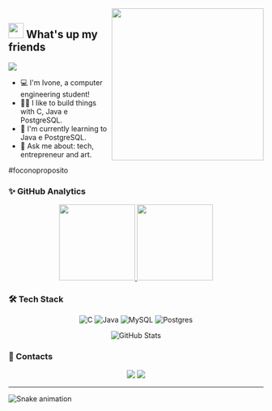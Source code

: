 <img align="right" src="https://github.com/JoaoPauloAntunes/IvoneAntunes/blob/master/images/illustration.png" width="300"/>

## <img src="https://media.giphy.com/media/hvRJCLFzcasrR4ia7z/giphy.gif" width="30px"> What's up my friends 

![](https://komarev.com/ghpvc/?username=IvoneAntunes&color=green)

- :computer: I'm Ivone, a computer engineering student! 
- 👨‍💻 I like to build things with C, Java e PostgreSQL.
- 🌱 I'm currently learning to Java e PostgreSQL.
- 💬 Ask me about: tech, entrepreneur and art.

#foconoproposito

### ✨ GitHub Analytics

<p align="center">
  <a href="https://github.com/IvoneAntunes">
    <img height="150em" src="https://github-readme-stats-eight-theta.vercel.app/api?username=IvoneAntunes&show_icons=true&theme=dark&include_all_commits=true&count_private=true&show_owner=true"/>
    <img height="150em" src="https://github-readme-streak-stats.herokuapp.com/?user=IvoneAntunes&count_private=true&theme=dark"/>
  </a>
</p>

### 🛠 Tech Stack
<div align="center"> 

  ![C](https://img.shields.io/badge/c-%2300599C.svg?style=for-the-badge&logo=c&logoColor=white)
  ![Java](https://img.shields.io/badge/java-%23ED8B00.svg?style=for-the-badge&logo=java&logoColor=white)
  ![MySQL](https://img.shields.io/badge/mysql-%2300f.svg?style=for-the-badge&logo=mysql&logoColor=white)
  ![Postgres](https://img.shields.io/badge/postgres-%23316192.svg?style=for-the-badge&logo=postgresql&logoColor=white)

</div>

<div align="center"> 

  ![GitHub Stats](https://github-readme-stats.vercel.app/api/top-langs/?username=IvoneAntunes&layout=compact&langs_count=8&theme=dark)

</div>

### 📝 Contacts

<div align="center"> 

  <a href="https://www.linkedin.com/in/ivone-antunes-de-souza-68383722a/" target="_blank"><img src="https://img.shields.io/badge/-LinkedIn-%230077B5?style=for-the-badge&logo=linkedin&logoColor=white" target="_blank"></a> 
  <a href = "mailto:antunesivone436@gmail.com"><img src="https://img.shields.io/badge/-Gmail-c14438?style=for-the-badge&logo=gmail&logoColor=white" target="_blank"></a>
  <!-- <a href="https://www.youtube.com/channel/UCKyBkY5OlIiVLSvoj9eSaFQ" target="_blank"><img src="https://img.shields.io/badge/YouTube-FF0000?style=for-the-badge&logo=youtube&logoColor=white" target="_blank"></a> -->
  <!-- <a href="https://www.instagram.com/jpantunes13/" target="_blank"><img src="https://img.shields.io/badge/-Instagram-%23E4405F?style=for-the-badge&logo=instagram&logoColor=white" target="_blank"></a> -->

</div>

---

![Snake animation](https://raw.githubusercontent.com/IvoneAntunes/IvoneAntunes/output/github-contribution-grid-snake-dark.svg?palette=github-dark)